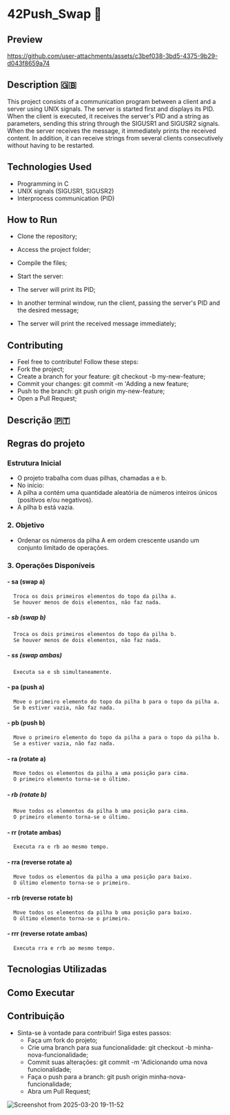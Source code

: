 # 42Push_Swap 🎲

## Preview

https://github.com/user-attachments/assets/c3bef038-3bd5-4375-9b29-d043f8659a74


## Description 🇬🇧

This project consists of a communication program between a client and a server using UNIX signals. The server is started first and displays its PID. When the client is executed, it receives the server's PID and a string as parameters, sending this string through the SIGUSR1 and SIGUSR2 signals. When the server receives the message, it immediately prints the received content. In addition, it can receive strings from several clients consecutively without having to be restarted.

## Technologies Used

- Programming in C
- UNIX signals (SIGUSR1, SIGUSR2)
- Interprocess communication (PID)
  

## How to Run

- Clone the repository;

- Access the project folder;

- Compile the files;

- Start the server:

- The server will print its PID;

- In another terminal window, run the client, passing the server's PID and the desired message;

- The server will print the received message immediately;


## Contributing
- Feel free to contribute! Follow these steps:
- Fork the project;
- Create a branch for your feature: git checkout -b my-new-feature;
- Commit your changes: git commit -m 'Adding a new feature;
- Push to the branch: git push origin my-new-feature;
- Open a Pull Request;

  


## Descrição 🇵🇹

## Regras do projeto

### Estrutura Inicial
  - O projeto trabalha com duas pilhas, chamadas a e b.
  - No início:
  - A pilha a contém uma quantidade aleatória de números inteiros únicos (positivos e/ou negativos).
  - A pilha b está vazia.
### 2. Objetivo
  - Ordenar os números da pilha A em ordem crescente usando um conjunto limitado de operações.
### 3. Operações Disponíveis

  #### - sa (swap a)
      Troca os dois primeiros elementos do topo da pilha a.
      Se houver menos de dois elementos, não faz nada.
    
  ##### - sb (swap b)
      Troca os dois primeiros elementos do topo da pilha b.
      Se houver menos de dois elementos, não faz nada.
      
  ##### - ss (swap ambas)
      Executa sa e sb simultaneamente.
      
  #### - pa (push a)
      Move o primeiro elemento do topo da pilha b para o topo da pilha a.
      Se b estiver vazia, não faz nada.
  
  #### - pb (push b)
      Move o primeiro elemento do topo da pilha a para o topo da pilha b.
      Se a estiver vazia, não faz nada.
  
  #### - ra (rotate a)
      Move todos os elementos da pilha a uma posição para cima.
      O primeiro elemento torna-se o último.

  ##### - rb (rotate b)
      Move todos os elementos da pilha b uma posição para cima.
      O primeiro elemento torna-se o último.
      
  #### - rr (rotate ambas)
      Executa ra e rb ao mesmo tempo.

  #### - rra (reverse rotate a)
      Move todos os elementos da pilha a uma posição para baixo.
      O último elemento torna-se o primeiro.

  #### - rrb (reverse rotate b)
      Move todos os elementos da pilha b uma posição para baixo.
      O último elemento torna-se o primeiro.

  #### - rrr (reverse rotate ambas)
      Executa rra e rrb ao mesmo tempo.

## Tecnologias Utilizadas


## Como Executar


## Contribuição
  - Sinta-se à vontade para contribuir! Siga estes passos:
    - Faça um fork do projeto;
    - Crie uma branch para sua funcionalidade: git checkout -b minha-nova-funcionalidade;
    - Commit suas alterações: git commit -m 'Adicionando uma nova funcionalidade;
    - Faça o push para a branch: git push origin minha-nova-funcionalidade;
    - Abra um Pull Request;
  

![Screenshot from 2025-03-20 19-11-52](https://github.com/user-attachments/assets/b161adfb-2260-4d6c-b70f-a573e7f58ea2)
